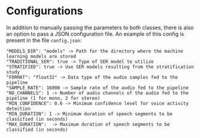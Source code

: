 # Configurations

In addition to manually passing the parameters to both classes, there is also an option to pass a JSON configuration file. An example of this config is present in the file `config.json`:

    "MODELS_DIR": "models" -> Path for the directory where the machine learning models are stored
    "TRADITIONAL_SER": true -> Type of SER model to utilize
    "STRATIFIED": true -> Use SER models resulting from the stratification study
    "FORMAT": "float32" -> Data type of the audio samples fed to the pipeline
    "SAMPLE_RATE": 16000 -> Sample rate of the audio fed to the pipeline
    "NO_CHANNELS": 1 -> Number of audio channels of the audio fed to the pipeline (1 for mono, 2 for stereo)
    "MIN_CONFIDENCE": 0.6 -> Minimum confidence level for voice activity detection
    "MIN_DURATION": 1 -> Minimum duration of speech segments to be classified (in seconds)
    "MAX_DURATION":  -> Maximum duration of speech segments to be classified (in seconds)